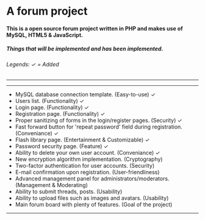 A forum project
=============

#### This is a open source forum project written in PHP and makes use of MySQL, HTML5 &amp; JavaScript.
##### Things that will be implemented and has been implemented.
###### Legends: ✓ = Added
---
___
* MySQL database connection template. (Easy-to-use)	✓
* Users list. (Functionality) 	✓
* Login page. (Functionality) 	✓
* Registration page. (Functionality) 	✓
* Proper sanitizing of forms in the login/register pages. (Security) 	✓
* Fast forward button for 'repeat password' field during registration. (Conveniance)  	✓
* Flash library page. (Entertainment & Customizable) 	✓
* Password security page. (Feature)  	✓
* Ability to delete your own user account. (Conveniance)  	✓
* New encryption algorithm implementation. (Cryptography)
* Two-factor authentication for user accounts. (Security)
* E-mail confirmation upon registration. (User-friendliness)
* Advanced management panel for administrators/moderators. (Management & Moderating)
* Ability to submit threads, posts. (Usability)
* Ability to upload files such as images and avatars. (Usability)
* Main forum board with plenty of features. (Goal of the project)

---
